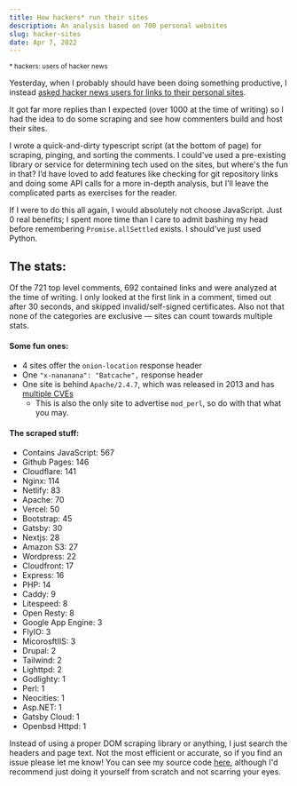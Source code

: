 ```yaml
---
title: How hackers* run their sites
description: An analysis based on 700 personal websites
slug: hacker-sites
date: Apr 7, 2022
---
```


<small>\* hackers: users of hacker news</small>

Yesterday, when I probably should have been doing something productive, I instead [asked hacker news users for links to their personal sites](https://news.ycombinator.com/item?id=30934529).

It got far more replies than I expected (over 1000 at the time of writing) so I had the idea to do some scraping and see how commenters build and host their sites.

I wrote a quick-and-dirty typescript script (at the bottom of page) for scraping, pinging, and sorting the comments. I could've used a pre-existing library or service for determining tech used on the sites, but where's the fun in that? I’d have loved to add features like checking for git repository links and doing some API calls for a more in-depth analysis, but I’ll leave the complicated parts as exercises for the reader.

If I were to do this all again, I would absolutely not choose JavaScript. Just 0 real benefits; I spent more time than I care to admit bashing my head before remembering `Promise.allSettled` exists. I should've just used Python.

## The stats:

Of the 721 top level comments, 692 contained links and were analyzed at the time of writing. I only looked at the first link in a comment, timed out after 30 seconds, and skipped invalid/self-signed certificates. Also not that none of the categories are exclusive &mdash; sites can count towards multiple stats.

#### Some fun ones:

- 4 sites offer the `onion-location` response header
- One `"x-nananana": "Batcache",` response header
- One site is behind `Apache/2.4.7`, which was released in 2013 and has [multiple CVEs](https://www.cvedetails.com/vulnerability-list/vendor_id-45/product_id-66/version_id-524064/Apache-Http-Server-2.4.7.html)
  - This is also the only site to advertise `mod_perl`, so do with that what you may.

#### The scraped stuff:

- Contains JavaScript: 567
- Github Pages: 146
- Cloudflare: 141
- Nginx: 114
- Netlify: 83
- Apache: 70
- Vercel: 50
- Bootstrap: 45
- Gatsby: 30
- Nextjs: 28
- Amazon S3: 27
- Wordpress: 22
- Cloudfront: 17
- Express: 16
- PHP: 14
- Caddy: 9
- Litespeed: 8
- Open Resty: 8
- Google App Engine: 3
- FlyIO: 3
- MicorosftIIS: 3
- Drupal: 2
- Tailwind: 2
- Lighttpd: 2
- Godlighty: 1
- Perl: 1
- Neocities: 1
- Asp.NET: 1
- Gatsby Cloud: 1
- Openbsd Httpd: 1

Instead of using a proper DOM scraping library or anything, I just search the headers and page text. Not the most efficient or accurate, so if you find an issue please let me know! You can see my source code [here](https://paste.maxleiter.com/post/17dd30b8-4fd2-4270-a8a4-c6aab73a0211), although I'd recommend just doing it yourself from scratch and not scarring your eyes.
